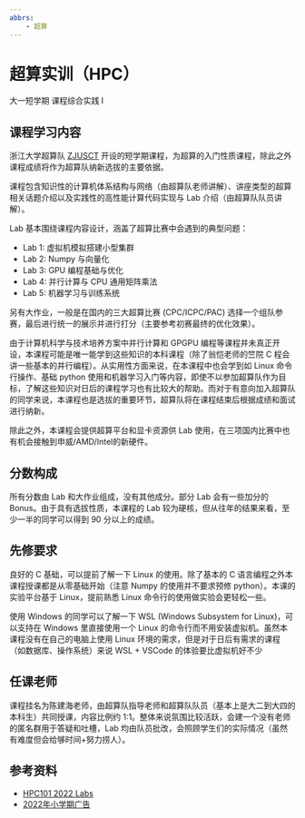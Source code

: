 ```yaml
---
abbrs:
    - 超算
---
```


# 超算实训（HPC）
<div class="badges">
<span class="badge cs-badge">大一短学期</span>
<span class="badge cs-badge">课程综合实践 Ⅰ</span>
</div>

## 课程学习内容
浙江大学超算队 [ZJUSCT](https://www.zjusct.io) 开设的短学期课程，为超算的入门性质课程，除此之外课程成绩将作为超算队纳新选拔的主要依据。

课程包含知识性的计算机体系结构与网络（由超算队老师讲解）、讲座类型的超算相关话题介绍以及实践性的高性能计算代码实现与 Lab 介绍（由超算队队员讲解）。

Lab 基本围绕课程内容设计，涵盖了超算比赛中会遇到的典型问题：

- Lab 1: 虚拟机模拟搭建小型集群
- Lab 2: Numpy 与向量化
- Lab 3: GPU 编程基础与优化
- Lab 4: 并行计算与 CPU 通用矩阵乘法
- Lab 5: 机器学习与训练系统

另有大作业，一般是在国内的三大超算比赛 (CPC/ICPC/PAC) 选择一个组队参赛，最后进行统一的展示并进行打分（主要参考初赛最终的优化效果）。

由于计算机科学与技术培养方案中并行计算和 GPGPU 编程等课程并未真正开设，本课程可能是唯一能学到这些知识的本科课程（除了翁恺老师的竺院 C 程会讲一些基本的并行编程）。从实用性方面来说，在本课程中也会学到如 Linux 命令行操作、基础 python 使用和机器学习入门等内容，即使不以参加超算队作为目标，了解这些知识对日后的课程学习也有比较大的帮助。而对于有意向加入超算队的同学来说，本课程也是选拔的重要环节，超算队将在课程结束后根据成绩和面试进行纳新。

除此之外，本课程会提供超算平台和显卡资源供 Lab 使用，在三项国内比赛中也有机会接触到申威/AMD/Intel的新硬件。


## 分数构成

所有分数由 Lab 和大作业组成，没有其他成分。部分 Lab 会有一些加分的 Bonus。由于具有选拔性质，本课程的 Lab 较为硬核，但从往年的结果来看，至少一半的同学可以得到 90 分以上的成绩。


## 先修要求
良好的 C 基础，可以提前了解一下 Linux 的使用。除了基本的 C 语言编程之外本课程授课都是从零基础开始（注意 Numpy 的使用并不要求预修 python）。本课的实验平台基于 Linux，提前熟悉 Linux 命令行的使用做实验会更轻松一些。

使用 Windows 的同学可以了解一下 WSL (Windows Subsystem for Linux)，可以支持在 Windows 里直接使用一个 Linux 的命令行而不用安装虚拟机。虽然本课程没有在自己的电脑上使用 Linux 环境的需求，但是对于日后有需求的课程（如数据库、操作系统）来说 WSL + VSCode 的体验要比虚拟机好不少


## 任课老师
课程挂名为陈建海老师，由超算队指导老师和超算队队员（基本上是大二到大四的本科生）共同授课，内容比例约 1:1。整体来说氛围比较活跃，会建一个没有老师的匿名群用于答疑和吐槽，Lab 均由队员批改，会照顾学生们的实际情况（虽然有难度但会给够时间+努力捞人）。

## 参考资料

- [HPC101 2022 Labs](https://www.zjusct.io/HPC101-Labs-2022/)
- [2022年小学期广告](https://www.cc98.org/topic/5332030)
